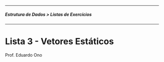 
<sup><hr></sup>
##### Estrutura de Dados > Listas de Exercícios
<sub><hr></sub>

# Lista 3 - Vetores Estáticos

Prof. Eduardo Ono

<br>
